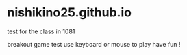 # nishikino25.github.io
test for the class in 1081

breakout game test
use keyboard or mouse to play
have fun !
